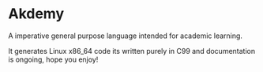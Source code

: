 # Akdemy
A imperative general purpose language intended for academic learning.

It generates Linux x86_64 code its written purely in C99 and documentation is ongoing, hope you enjoy!
